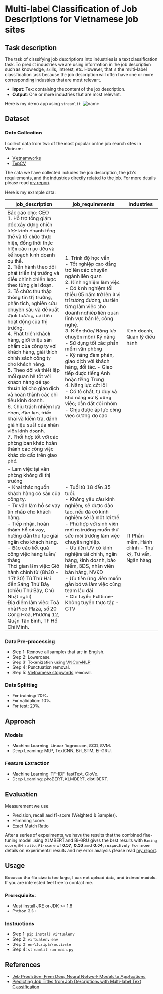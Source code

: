 # Multi-label Classification of Job Descriptions for Vietnamese job sites

## Task description

The task of classifying job descriptions into industries is a text classification task. To predict industries we are using information in the job description such as knowledge, skills, interest, etc. However, that is the multi-label classification task because the job description will often have one or more corresponding industries that are most relevant. 
- __Input__: Text containing the content of the job description.
- __Output__: One or more industries that are most relevant.

Here is my demo app using `streamlit`:
![name](source)

## Dataset

### Data Collection
I collect data from two of the most popular online job search sites in Vietnam:
- [Vietnamworks](https://www.vietnamworks.com/)
- [TopCV](https://www.topcv.vn/)

The data we have collected includes the job description, the job's requirements, and the industries directly related to the job. For more details please read [my report](reports/reports.pdf).

Here is my example data:

| job_description     | job_requirements | industries |
|---------------|------|------------------------------|
| Báo cáo cho: CEO<br>1. Hỗ trợ tổng giám đốc xây dựng chiến lược kinh doanh tổng thể và tổ chức thực hiện, đồng thời thực hiện các mục tiêu và kế hoạch kinh doanh cụ thể.<br>2. Tiến hành theo dõi phát triển thị trường và điều chỉnh chiến lược theo từng giai đoạn.<br>3. Tổ chức thu thập thông tin thị trường, phân tích, nghiên cứu chuyên sâu và đề xuất định hướng, cải tiến hoạt động của thị trường.<br>4. Phát triển khách hàng, giới thiệu sản phẩm của công ty với khách hàng, giải thích chính sách công ty cho khách hàng.<br>5. Theo dõi và thiết lập mối quan hệ tốt với khách hàng để tạo thuận lợi cho giao dịch và hoàn thành các chỉ tiêu kinh doanh.<br>6. Chịu trách nhiệm lựa chọn, đào tạo, triển khai và kiểm tra, đánh giá hiệu suất của nhân viên kinh doanh.<br>7. Phối hợp tốt với các phòng ban khác hoàn thành các công việc khác do cấp trên giao phó. | 1. Trình độ học vấn<br> - Tốt nghiệp cao đẳng trở lên các chuyên ngành liên quan<br> 2. Kinh nghiệm làm việc<br> - Có kinh nghiệm tối thiểu 05 năm trở lên ở vị trí tương đương, ưu tiên từng làm việc cho doanh nghiệp liên quan lĩnh vực bán lẻ, công nghệ.<br> 3. Kiến thức/ Năng lực chuyên môn/ Kỹ năng<br> - Sử dụng tốt các phần mềm văn phòng<br> - Kỹ năng đàm phán, giao dịch với khách hàng, đối tác. - Giao tiếp được tiếng Anh hoặc tiếng Trung<br> 4. Năng lực cốt lõi<br> - Có tố chất, tư duy và khả năng xử lý công việc; dẫn dắt đội nhóm<br> - Chịu được áp lực công việc cường độ cao | Kinh doanh, Quản lý điều hành |
| - Làm việc tại văn phòng không đi thị trường<br> - Khai thác nguồn khách hàng có sẵn của công ty.<br> - Tư vấn làm hồ sơ vay tín chấp cho khách hàng.<br> - Tiếp nhận, hoàn thành hồ sơ vay, hướng dẫn thủ tục giải ngân cho khách hàng.<br> - Báo cáo kết quả công việc hàng tuần/ tháng<br> Thời gian làm việc: Giờ hành chính từ (8h30 - 17h30) Từ Thứ Hai đến Sáng Thứ Bảy (chiều Thứ Bảy, Chủ Nhật nghỉ)<br> Địa điểm làm việc: Toà nhà Pico Plaza, số 20 Cộng Hoà, Phường 12, Quận Tân Bình, TP Hồ Chí Minh. |  - Tuổi từ 18 đến 35 tuổi.<br> - Không yêu cầu kinh nghiệm, sẽ được đào tạo, nếu đã có kinh nghiệm sẽ là một lợi thế.<br> - Phù hợp với sinh viên mới ra trường muốn thử sức môi trường làm việc chuyên nghiệp.<br> - Ưu tiên UV có kinh nghiệm tài chính, ngân hàng, kinh doanh, bảo hiểm, BĐS, nhân viên bán hàng, NVKD<br> - Ưu tiên ứng viên muốn gắn bó và làm việc cùng team lâu dài<br> - Chỉ tuyển Fulltime- Không tuyển thực tập - CTV | IT Phần mềm, Hành chính - Thư ký, Tư vấn, Ngân hàng |

### Data Pre-processing
- Step 1: Remove all samples that are in English.
- Step 2: Lowercase.
- Step 3: Tokenization using [VNCoreNLP](https://github.com/vncorenlp/VnCoreNLP)
- Step 4: Punctuation removal.
- Step 5: [Vietnamese stopwords](https://github.com/stopwords/vietnamese-stopwords) removal.

### Data Splitting
- For training: 70%.
- For validation: 10%.
- For test: 20%.

## Approach

### Models
- Machine Learning: Linear Regression, SGD, SVM.
- Deep Learning: MLP, TextCNN, Bi-LSTM, Bi-GRU.

### Feature Extraction
- Machine Learning: TF-IDF, fastText, GloVe.
- Deep Learning: phoBERT, XLMBERT, distilBERT.

## Evaluation
Measurement we use:
- Precision, recall and f1-score (Weighted & Samples).
- Hamming score.
- Exact Match Ratio.

After a series of experiments, we have the results that the combined fine-tuning model using XLMBERT and Bi-GRU gives the best results with `Haming score`, `EM ratio`, `F1-score` of __0.57__, __0.38__ and __0.64__, respectively. For more details on experimental results and my error analysis please read [my report](reports/reports.pdf).

## Usage
Because the file size is too large, I can not upload data, and trained models. If you are interested feel free to contact me.

### Prerequisite:
- Must install JRE or JDK >= 1.8
- Python 3.6+

### Instructions
- Step 1: `pip install virtualenv`
- Step 2: `virtualenv env`
- Step 3: `env\Scripts\activate`
- Step 4: `streamlit run main.py`

## References
- [Job Prediction: From Deep Neural Network Models to Applications](https://arxiv.org/pdf/1912.12214.pdf)
- [Predicting Job Titles from Job Descriptions with Multi-label Text Classification](https://arxiv.org/abs/2112.11052)